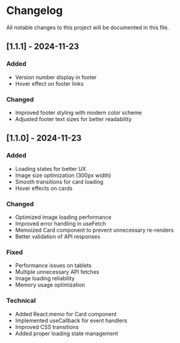# Changelog

All notable changes to this project will be documented in this file.

## [1.1.1] - 2024-11-23

### Added
- Version number display in footer
- Hover effect on footer links

### Changed
- Improved footer styling with modern color scheme
- Adjusted footer text sizes for better readability

## [1.1.0] - 2024-11-23

### Added
- Loading states for better UX
- Image size optimization (300px width)
- Smooth transitions for card loading
- Hover effects on cards

### Changed
- Optimized image loading performance
- Improved error handling in useFetch
- Memoized Card component to prevent unnecessary re-renders
- Better validation of API responses

### Fixed
- Performance issues on tablets
- Multiple unnecessary API fetches
- Image loading reliability
- Memory usage optimization

### Technical
- Added React.memo for Card component
- Implemented useCallback for event handlers
- Improved CSS transitions
- Added proper loading state management
